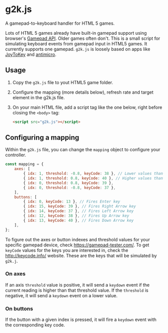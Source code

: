 # g2k.js

A gamepad-to-keyboard handler for HTML 5 games.

Lots of HTML 5 games already have built-in gamepad support using browser's [Gamepad API](https://developer.mozilla.org/en-US/docs/Web/API/Gamepad_API/Using_the_Gamepad_API). Older games often don't. This is a small script for simulating keyboard events from gamepad input in HTML5 games. It currently supports one gamepad. `g2k.js` is loosely based on apps like [JoyToKey](https://joytokey.net/en/) and [antimicro](https://github.com/AntiMicro/antimicro).

## Usage

1. Copy the `g2k.js` file to yout HTML5 game folder.
2. Configure the mapping (more details below), refresh rate and target element in the g2k.js file. 
3. On your main HTML file, add a script tag like the one below, right before closing the `<body>` tag:

    ```html
    <script src="g2k.js"></script>
    ```

## Configuring a mapping

Within the `g2k.js` file, you can change the `mapping` object to configure your controller.

```js
const mapping = {
    axes: [
        { idx: 1, threshold: -0.8, keyCode: 38 }, // Lower values than threshold fire Up Arrow key
        { idx: 1, threshold: 0.8, keyCode: 40 }, // Higher values than threshold fire Down Arrow key
        { idx: 0, threshold: 0.8, keyCode: 39 },
        { idx: 0, threshold: -0.8, keyCode: 37 },
    ],
    buttons: [
        { idx: 0, keyCode: 13 }, // Fires Enter key
        { idx: 15, keyCode: 39 }, // Fires Right Arrow key
        { idx: 14, keyCode: 37 }, // Fires Left Arrow key
        { idx: 12, keyCode: 38 }, // Fires Up Arrow key
        { idx: 13, keyCode: 40 }, // Fires Down Arrow key
    ],
};
```

To figure out the axes or button indexes and threshold values for your specific gamepad device, check https://gamepad-tester.com/. To get `keyCode` values for the keys you are interested in, check the http://keycode.info/ website. These are the keys that will be simulated by `g2k.j`.

### On axes

If an axis `threshold` value is positive, it will send a `keydown` event if the current reading is higher than that threshold value. If the `threshold` is negative, it will send a `keydown` event on a lower value.

### On buttons

If the button with a given index is pressed, it will fire a `keydown` event with the corresponding key code.
